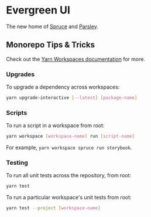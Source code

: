 # Evergreen UI

The new home of [Spruce](/apps/spruce) and [Parsley](/apps/parsley).

## Monorepo Tips & Tricks

Check out the [Yarn Workspaces documentation](https://classic.yarnpkg.com/lang/en/docs/workspaces/) for more.

### Upgrades

To upgrade a dependency across workspaces:

```bash
yarn upgrade-interactive [--latest] [package-name]
```

### Scripts

To run a script in a workspace from root:

```bash
yarn workspace [workspace-name] run [script-name]
```

For example, `yarn workspace spruce run storybook`.

### Testing

To run all unit tests across the repository, from root:
```bash
yarn test
```

To run a particular workspace's unit tests from root:
```bash
yarn test --project [workspace-name]
```
